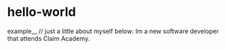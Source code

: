 # hello-world
example,,,
// just a little about myself below:
Im a new software developer that attends Claim Academy.
